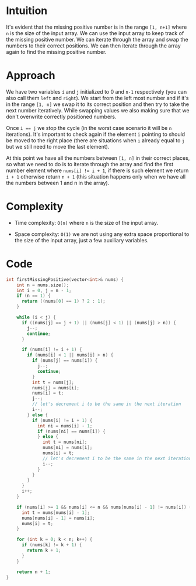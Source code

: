 # Intuition

It's evident that the missing positive number is in the range `[1, n+1]` where `n` is the size of the input array. We can use the input array to keep track of the missing positive number. We can iterate through the array and swap the numbers to their correct positions. We can then iterate through the array again to find the missing positive number.

# Approach

We have two variables `i` and `j` initialized to 0 and `n-1` respectively (you can also call them `left` and `right`). We start from the left most number and if it's in the range `[1, n]` we swap it to its correct position and then try to take the next number iteratively. While swapping values we also making sure that we don't overwrite correctly positioned numbers.

Once `i == j` we stop the cycle (in the worst case scenario it will be `n` iterations). It's important to check again if the element `i` pointing to should be moved to the right place (there are situations when `i` already equal to `j` but we still need to move the last element).

At this point we have all the numbers between `[1, n]` in their correct places, so what we need to do is to iterate through the array and find the first number element where `nums[i] != i + 1`, if there is such element we return `i + 1` otherwise return `n + 1` (this situation happens only when we have all the numbers between 1 and n in the array).

# Complexity

- Time complexity:
`O(n)` where `n` is the size of the input array.

- Space complexity:
`O(1)` we are not using any extra space proportional to the size of the input array, just a few auxiliary variables.

# Code

```cpp []
int firstMissingPositive(vector<int>& nums) {
    int n = nums.size();
    int i = 0, j = n - 1;
    if (n == 1) {
      return ((nums[0] == 1) ? 2 : 1);
    }

    while (i < j) {
      if ((nums[j] == j + 1) || (nums[j] < 1) || (nums[j] > n)) {
        j--;
        continue;
      }

      if (nums[i] != i + 1) {
        if (nums[i] < 1 || nums[i] > n) {
          if (nums[j] == nums[i]) {
            j--;
            continue;
          }
          int t = nums[j];
          nums[j] = nums[i];
          nums[i] = t;
          j--;
          // let's decrement i to be the same in the next iteration
          i--;
        } else {
          if (nums[i] != i + 1) {
            int ni = nums[i] - 1;
            if (nums[ni] == nums[i]) {
            } else {
              int t = nums[ni];
              nums[ni] = nums[i];
              nums[i] = t;
              // let's decrement i to be the same in the next iteration
              i--;
            }
          }
        }
      }
      i++;
    }

    if (nums[i] >= 1 && nums[i] <= n && nums[nums[i] - 1] != nums[i]) {
      int t = nums[nums[i] - 1];
      nums[nums[i] - 1] = nums[i];
      nums[i] = t;
    }

    for (int k = 0; k < n; k++) {
      if (nums[k] != k + 1) {
        return k + 1;
      }
    }

    return n + 1;
}
```
